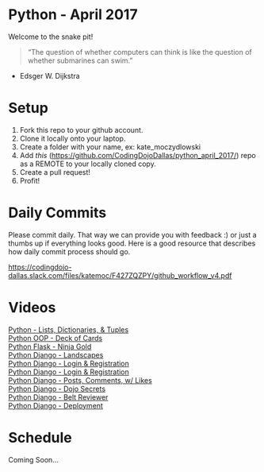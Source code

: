 Python - April 2017
====================

Welcome to the snake pit! 

> “The question of whether computers can think is like the question of whether submarines can swim.”
- Edsger W. Dijkstra

# Setup
 1. Fork this repo to your github account.
 2. Clone it locally onto your laptop.
 3. Create a folder with your name, ex: kate_moczydlowski
 4. Add *this* (https://github.com/CodingDojoDallas/python_april_2017/) repo as a REMOTE to your locally cloned copy.
 5. Create a pull request! 
 6. Profit!
 
# Daily Commits

Please commit daily. That way we can provide you with feedback :) or just a thumbs up if everything looks good. Here is a good resource that describes how daily commit process should go.

https://codingdojo-dallas.slack.com/files/katemoc/F427ZQZPY/github_workflow_v4.pdf

# Videos
[Python - Lists, Dictionaries, & Tuples](https://www.youtube.com/watch?v=iC85adTb8TM&feature=youtu.be "Arrays, Objects, & ...Tuples") <br>
[Python OOP - Deck of Cards](https://youtu.be/INHEo8Nn4ds "Python OOP - Deck of Cards") <br>
[Python Flask - Ninja Gold](https://youtu.be/TkMS86lvOFY "Python Flask - Ninja Gold") <br>
[Python Django - Landscapes](https://www.youtube.com/watch?v=ngirFK-hFfg "Python Django - Landscapes") <br>
[Python Django - Login & Registration](https://www.youtube.com/watch?v=22uUcUXQqBU "Python Django - Login & Registration") <br>
[Python Django - Login & Registration](https://www.youtube.com/watch?v=22uUcUXQqBU "Python Django - Login & Registration") <br>
[Python Django - Posts, Comments, w/ Likes ](https://www.youtube.com/watch?v=ruPYiW5pWPs "Python Django - Posts, Comments, w/ Likes ") <br>
[Python Django - Dojo Secrets](https://www.youtube.com/watch?v=7J7Kker3EsY "Python Django - Dojo Secrets") <br>
[Python Django - Belt Reviewer](https://www.youtube.com/watch?v=FsoeskB4x3c "Python Django - Belt Reviewer") <br>
[Python Django - Deployment](https://www.youtube.com/watch?v=RAZZ1fyN4mQ "Python Django - Deployment") <br>









# Schedule
Coming Soon...
